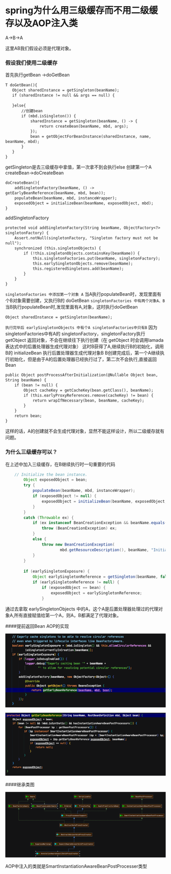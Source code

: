 # spring为什么用三级缓存而不用二级缓存以及AOP注入类

A->B->A

这里AB我们假设必须是代理对象。

### 假设我们使用二级缓存

首先执行getBean ->doGetBean

```
T doGetBean(){
   Object sharedInstance = getSingleton(beanName);
   if (sharedInstance != null && args == null) {
       
   }else{
       //创建bean
       if (mbd.isSingleton()) {
           sharedInstance = getSingleton(beanName, () -> {
               return createBean(beanName, mbd, args);               
           });
           bean = getObjectForBeanInstance(sharedInstance, name, beanName, mbd);
       }
   }
}
```

getSingleton是去三级缓存中拿值，第一次拿不到会执行else 创建第一个A
createBean->doCreateBean

```
doCreateBean(){
    addSingletonFactory(beanName, () -> getEarlyBeanReference(beanName, mbd, bean));
    populateBean(beanName, mbd, instanceWrapper);
    exposedObject = initializeBean(beanName, exposedObject, mbd); 
}
```

addSingletonFactory

```
protected void addSingletonFactory(String beanName, ObjectFactory<?> singletonFactory) {
    Assert.notNull(singletonFactory, "Singleton factory must not be null");
    synchronized (this.singletonObjects) {
        if (!this.singletonObjects.containsKey(beanName)) {
            this.singletonFactories.put(beanName, singletonFactory);
            this.earlySingletonObjects.remove(beanName);
            this.registeredSingletons.add(beanName);
        }
    }
}
```

`singletonFactories 中添加第一个对象 A`
当A执行populateBean时，发现里面有个B对象需要创建，又执行B的 doGetBean
`singletonFactories 中有两个对象A、B`
当B执行populateBean时,发现里面有A,对象，这时执行doGetBean

```
Object sharedInstance = getSingleton(beanName);
```

`执行完毕后 earlySingletonObjects 中有个A singletonFactories中只有B`
因为singletonFactories中有A的 singletonFactory，singletonFactory执行 getObject 返回对象，不会在继续往下执行创建（在 getObject 时会调用lamada表达式中的后置处理器生成代理对象）
这时B获得了A,继续执行B的初始化，调用B的 initializeBean 执行后置处理器生成代理对象B
B创建完成后，第一个A继续执行初始化，但是由于A的后置处理器已经执行过了，第二次不会执行,直接返回Bean

```
public Object postProcessAfterInitialization(@Nullable Object bean, String beanName) {
    if (bean != null) {
        Object cacheKey = getCacheKey(bean.getClass(), beanName);
        if (this.earlyProxyReferences.remove(cacheKey) != bean) {
            return wrapIfNecessary(bean, beanName, cacheKey);
        }
    }
    return bean;
}
```

这样的话，A的创建就不会生成代理对象，显然不能这样设计，所以二级缓存就有问题。

### 为什么三级缓存可以？

在上述中加入三级缓存，在B继续执行时一句重要的代码

```java
	// Initialize the bean instance.
		Object exposedObject = bean;
		try {
			populateBean(beanName, mbd, instanceWrapper);
			if (exposedObject != null) {
				exposedObject = initializeBean(beanName, exposedObject, mbd);
			}
		}
		catch (Throwable ex) {
			if (ex instanceof BeanCreationException && beanName.equals(((BeanCreationException) ex).getBeanName())) {
				throw (BeanCreationException) ex;
			}
			else {
				throw new BeanCreationException(
						mbd.getResourceDescription(), beanName, "Initialization of bean failed", ex);
			}
		}

		if (earlySingletonExposure) {
			Object earlySingletonReference = getSingleton(beanName, false);
			if (earlySingletonReference != null) {
				if (exposedObject == bean) {
					exposedObject = earlySingletonReference;
				}
```

通过去拿取 earlySingletonObjects 中的A，这个A是后置处理器处理过的代理对象A,所有直接赋值给第一个A，则A，B都满足了代理对象。

####提前返回Bean AOP的实现

![image-20200924144938645](spring为什么用三级缓存而不用二级缓存？示例/image-20200924144938645.png)

![image-20200924145004831](spring为什么用三级缓存而不用二级缓存？示例/image-20200924145004831.png)

####继承类图

![image-20200924145132654](spring为什么用三级缓存而不用二级缓存？示例/image-20200924145132654.png)

 AOP中注入的类就是SmartInstantiationAwareBeanPostProcesser类型